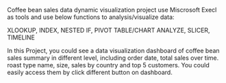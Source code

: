 Coffee bean sales data dynamic visualization project use Miscrosoft Execl as tools and use below functions to analysis/visualize data:

 XLOOKUP, INDEX, NESTED IF, PIVOT TABLE/CHART ANALYZE, SLICER, TIMELINE

In this Project, you could see  a data visualization dashboard of coffee bean sales summary in different level, including order date, total sales over time. roast type name, size, sales by country and top 5 customers. You could easily access them by click different button on dashboard.

